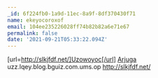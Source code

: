 ```yaml
---
_id: 6f224fb0-1a9d-11ec-8a9f-8df370430f71
name: ekeyocoroxof
email: 104ee235226028ff74b82b82a6e71e67
permalink: false
date: '2021-09-21T05:33:22.094Z'
---
```

[url=http://slkjfdf.net/]Uzowoyoc[/url] <a href="http://slkjfdf.net/">Arjuga</a> uzz.lqey.blog.bguiz.com.ums.op http://slkjfdf.net/
